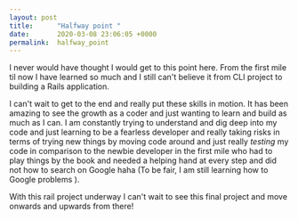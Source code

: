 ```yaml
---
layout: post
title:      "Halfway point "
date:       2020-03-08 23:06:05 +0000
permalink:  halfway_point
---
```



I never would have thought I would get to this point here. From the first mile til now I have learned so much and I still can't believe it from CLI project to building a Rails application.

I can't wait to get to the end and really put these skills in motion. It has been amazing to see the growth as a coder and just wanting to learn and build as much as I can. I am constantly trying to understand and dig deep into my code and just learning to be a fearless developer and really taking risks in terms of trying new things by moving code around and just really *testing* my code in comparison to the newbie developer in the first mile who had to play things by the book and needed a helping hand at every step and did not how to search on Google haha (To be fair, I am still learning how to Google problems ).

With this rail project underway I can't wait to see this final project and move onwards and upwards from there!

